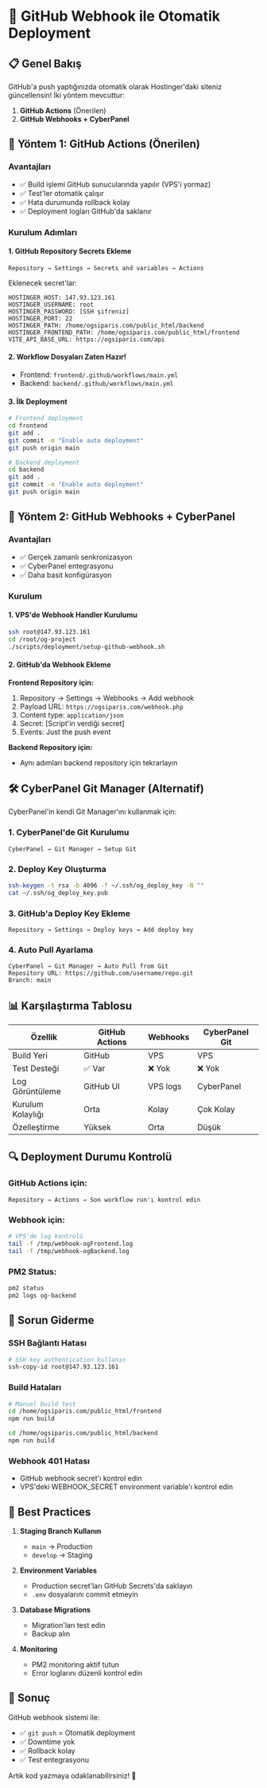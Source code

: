 # 🔄 GitHub Webhook ile Otomatik Deployment

## 📋 Genel Bakış

GitHub'a push yaptığınızda otomatik olarak Hostinger'daki siteniz güncellensin! İki yöntem mevcuttur:

1. **GitHub Actions** (Önerilen)
2. **GitHub Webhooks + CyberPanel**

## 🚀 Yöntem 1: GitHub Actions (Önerilen)

### Avantajları
- ✅ Build işlemi GitHub sunucularında yapılır (VPS'i yormaz)
- ✅ Test'ler otomatik çalışır
- ✅ Hata durumunda rollback kolay
- ✅ Deployment logları GitHub'da saklanır

### Kurulum Adımları

#### 1. GitHub Repository Secrets Ekleme
```
Repository → Settings → Secrets and variables → Actions
```

Eklenecek secret'lar:
```
HOSTINGER_HOST: 147.93.123.161
HOSTINGER_USERNAME: root
HOSTINGER_PASSWORD: [SSH şifreniz]
HOSTINGER_PORT: 22
HOSTINGER_PATH: /home/ogsiparis.com/public_html/backend
HOSTINGER_FRONTEND_PATH: /home/ogsiparis.com/public_html/frontend
VITE_API_BASE_URL: https://ogsiparis.com/api
```

#### 2. Workflow Dosyaları Zaten Hazır!
- Frontend: `frontend/.github/workflows/main.yml`
- Backend: `backend/.github/workflows/main.yml`

#### 3. İlk Deployment
```bash
# Frontend deployment
cd frontend
git add .
git commit -m "Enable auto deployment"
git push origin main

# Backend deployment
cd backend
git add .
git commit -m "Enable auto deployment"
git push origin main
```

## 🔗 Yöntem 2: GitHub Webhooks + CyberPanel

### Avantajları
- ✅ Gerçek zamanlı senkronizasyon
- ✅ CyberPanel entegrasyonu
- ✅ Daha basit konfigürasyon

### Kurulum

#### 1. VPS'de Webhook Handler Kurulumu
```bash
ssh root@147.93.123.161
cd /root/og-project
./scripts/deployment/setup-github-webhook.sh
```

#### 2. GitHub'da Webhook Ekleme

**Frontend Repository için:**
1. Repository → Settings → Webhooks → Add webhook
2. Payload URL: `https://ogsiparis.com/webhook.php`
3. Content type: `application/json`
4. Secret: [Script'in verdiği secret]
5. Events: Just the push event

**Backend Repository için:**
- Aynı adımları backend repository için tekrarlayın

## 🛠️ CyberPanel Git Manager (Alternatif)

CyberPanel'in kendi Git Manager'ını kullanmak için:

### 1. CyberPanel'de Git Kurulumu
```
CyberPanel → Git Manager → Setup Git
```

### 2. Deploy Key Oluşturma
```bash
ssh-keygen -t rsa -b 4096 -f ~/.ssh/og_deploy_key -N ""
cat ~/.ssh/og_deploy_key.pub
```

### 3. GitHub'a Deploy Key Ekleme
```
Repository → Settings → Deploy keys → Add deploy key
```

### 4. Auto Pull Ayarlama
```
CyberPanel → Git Manager → Auto Pull from Git
Repository URL: https://github.com/username/repo.git
Branch: main
```

## 📊 Karşılaştırma Tablosu

| Özellik | GitHub Actions | Webhooks | CyberPanel Git |
|---------|---------------|----------|----------------|
| Build Yeri | GitHub | VPS | VPS |
| Test Desteği | ✅ Var | ❌ Yok | ❌ Yok |
| Log Görüntüleme | GitHub UI | VPS logs | CyberPanel |
| Kurulum Kolaylığı | Orta | Kolay | Çok Kolay |
| Özelleştirme | Yüksek | Orta | Düşük |

## 🔍 Deployment Durumu Kontrolü

### GitHub Actions için:
```
Repository → Actions → Son workflow run'ı kontrol edin
```

### Webhook için:
```bash
# VPS'de log kontrolü
tail -f /tmp/webhook-ogFrontend.log
tail -f /tmp/webhook-ogBackend.log
```

### PM2 Status:
```bash
pm2 status
pm2 logs og-backend
```

## 🚨 Sorun Giderme

### SSH Bağlantı Hatası
```bash
# SSH key authentication kullanın
ssh-copy-id root@147.93.123.161
```

### Build Hataları
```bash
# Manuel build test
cd /home/ogsiparis.com/public_html/frontend
npm run build

cd /home/ogsiparis.com/public_html/backend
npm run build
```

### Webhook 401 Hatası
- GitHub webhook secret'ı kontrol edin
- VPS'deki WEBHOOK_SECRET environment variable'ı kontrol edin

## 📝 Best Practices

1. **Staging Branch Kullanın**
   - `main` → Production
   - `develop` → Staging

2. **Environment Variables**
   - Production secret'ları GitHub Secrets'da saklayın
   - `.env` dosyalarını commit etmeyin

3. **Database Migrations**
   - Migration'ları test edin
   - Backup alın

4. **Monitoring**
   - PM2 monitoring aktif tutun
   - Error loglarını düzenli kontrol edin

## 🎯 Sonuç

GitHub webhook sistemi ile:
- ✅ `git push` = Otomatik deployment
- ✅ Downtime yok
- ✅ Rollback kolay
- ✅ Test entegrasyonu

Artık kod yazmaya odaklanabilirsiniz! 🚀 